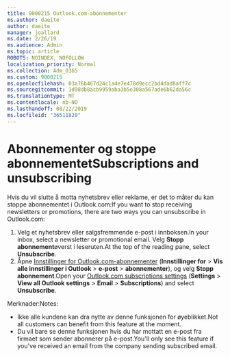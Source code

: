 ```yaml
---
title: 9000215 Outlook.com-abonnementer
ms.author: daeite
author: daeite
manager: joallard
ms.date: 2/26/19
ms.audience: Admin
ms.topic: article
ROBOTS: NOINDEX, NOFOLLOW
localization_priority: Normal
ms.collection: Adm_O365
ms.custom: 9000215
ms.openlocfilehash: 03a76b467d24c1a4e7e478d9ecc2bd4dad8aff7c
ms.sourcegitcommit: 1d98db8acb9959aba3b5e308a567ade6b62da56c
ms.translationtype: MT
ms.contentlocale: nb-NO
ms.lasthandoff: 08/22/2019
ms.locfileid: "36511820"
---
```

# <a name="subscriptions-and-unsubscribing"></a><span data-ttu-id="2d3e7-102">Abonnementer og stoppe abonnementet</span><span class="sxs-lookup"><span data-stu-id="2d3e7-102">Subscriptions and unsubscribing</span></span>

<span data-ttu-id="2d3e7-103">Hvis du vil slutte å motta nyhetsbrev eller reklame, er det to måter du kan stoppe abonnementet i Outlook.com:</span><span class="sxs-lookup"><span data-stu-id="2d3e7-103">If you want to stop receiving newsletters or promotions, there are two ways you can unsubscribe in Outlook.com:</span></span>

1. <span data-ttu-id="2d3e7-104">Velg et nyhetsbrev eller salgsfremmende e-post i innboksen.</span><span class="sxs-lookup"><span data-stu-id="2d3e7-104">In your inbox, select a newsletter or promotional email.</span></span> <span data-ttu-id="2d3e7-105">Velg **Stopp abonnement**øverst i leseruten.</span><span class="sxs-lookup"><span data-stu-id="2d3e7-105">At the top of the reading pane, select **Unsubscribe**.</span></span>
2. <span data-ttu-id="2d3e7-106">Åpne [Innstillinger for Outlook.com-abonnementer](https://outlook.live.com/mail/options/mail/brandsSubscriptions) (**Innstillinger for** > **Vis alle innstillinger i Outlook** > **e-post** > **abonnementer**), og velg **Stopp abonnement**.</span><span class="sxs-lookup"><span data-stu-id="2d3e7-106">Open your [Outlook.com subscriptions settings](https://outlook.live.com/mail/options/mail/brandsSubscriptions) (**Settings** > **View all Outlook settings** > **Email** > **Subscriptions**) and select **Unsubscribe**.</span></span>

<span data-ttu-id="2d3e7-107">Merknader:</span><span class="sxs-lookup"><span data-stu-id="2d3e7-107">Notes:</span></span>

- <span data-ttu-id="2d3e7-108">Ikke alle kundene kan dra nytte av denne funksjonen for øyeblikket.</span><span class="sxs-lookup"><span data-stu-id="2d3e7-108">Not all customers can benefit from this feature at the moment.</span></span>
- <span data-ttu-id="2d3e7-109">Du vil bare se denne funksjonen hvis du har mottatt en e-post fra firmaet som sender abonnerer på e-post.</span><span class="sxs-lookup"><span data-stu-id="2d3e7-109">You'll only see this feature if you've received an email from the company sending subscribed email.</span></span>